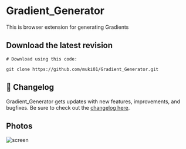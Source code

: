 # Gradient_Generator
This is browser extension for generating Gradients
<br/>

## Download the latest revision
```
# Download using this code:

git clone https://github.com/muki01/Gradient_Generator.git
```

## :scroll: Changelog
Gradient_Generator gets updates with new features, improvements, and bugfixes.
Be sure to check out the [changelog here]().

## Photos
![screen](https://user-images.githubusercontent.com/75759731/202207497-be7d5115-55f2-4cc4-a099-88d5194fc848.png)
